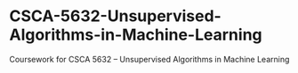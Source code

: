 # CSCA-5632-Unsupervised-Algorithms-in-Machine-Learning
Coursework for CSCA 5632 – Unsupervised Algorithms in Machine Learning
